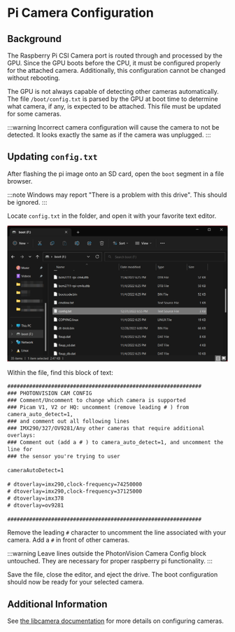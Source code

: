 # Pi Camera Configuration

## Background

The Raspberry Pi CSI Camera port is routed through and processed by the GPU. Since the GPU boots before the CPU, it must be configured properly for the attached camera. Additionally, this configuration cannot be changed without rebooting.

The GPU is not always capable of detecting other cameras automatically. The file `/boot/config.txt` is parsed by the GPU at boot time to determine what camera, if any, is expected to be attached. This file must be updated for some cameras.

:::warning
Incorrect camera configuration will cause the camera to not be detected. It looks exactly the same as if the camera was unplugged.
:::

## Updating `config.txt`

After flashing the pi image onto an SD card, open the `boot` segment in a file browser.

:::note
Windows may report "There is a problem with this drive". This should be ignored.
:::

Locate `config.txt` in the folder, and open it with your favorite text editor.

<img src="images/bootConfigTxt.png" />

Within the file, find this block of text:

```
##############################################################
### PHOTONVISION CAM CONFIG
### Comment/Uncomment to change which camera is supported
### Picam V1, V2 or HQ: uncomment (remove leading # ) from camera_auto_detect=1,
### and comment out all following lines
### IMX290/327/OV9281/Any other cameras that require additional overlays:
### Comment out (add a # ) to camera_auto_detect=1, and uncomment the line for
### the sensor you're trying to user

cameraAutoDetect=1

# dtoverlay=imx290,clock-frequency=74250000
# dtoverlay=imx290,clock-frequency=37125000
# dtoverlay=imx378
# dtoverlay=ov9281

##############################################################
```

Remove the leading `#` character to uncomment the line associated with your camera. Add a `#` in front of other cameras.

:::warning
Leave lines outside the PhotonVision Camera Config block untouched. They are necessary for proper raspberry pi functionality.
:::

Save the file, close the editor, and eject the drive. The boot configuration should now be ready for your selected camera.

## Additional Information

See [the libcamera documentation](https://github.com/raspberrypi/documentation/blob/679fab721855a3e8f17aa51819e5c2a7c447e98d/documentation/asciidoc/computers/camera/rpicam_configuration.adoc) for more details on configuring cameras.
